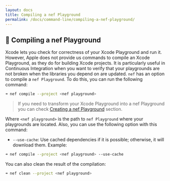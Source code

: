 ```yaml
---
layout: docs
title: Compiling a nef Playground
permalink: /docs/command-line/compiling-a-nef-playground/
---
```


## 🔨 Compiling a nef Playground
 
 Xcode lets you check for correctness of your Xcode Playground and run it. However, Apple does not provide us commands to compile an Xcode Playground, as they do for building Xcode projects. It is particularly useful in Continuous Integration when you want to verify that your playgrounds are not broken when the libraries you depend on are updated. `nef` has an option to compile a `nef Playground`. To do this, you can run the following command:
 
 ```bash
 ➜ nef compile --project <nef playground>
 ```
 > If you need to transform your Xcode Playground into a nef Playground you can check [Creating a nef Playground](#-creating-a-nef-playground) section.
 
 Where `<nef playground>` is the path to `nef Playground` where your playgrounds are located. Also, you can use the following option with this command:
 
 - `--use-cache`: Use cached dependencies if it is possible; otherwise, it will download them. Example:
 
 ```bash
 ➜ nef compile --project <nef playground> --use-cache
 ```
 
 You can also clean the result of the compilation:
 
 ```bash
 ➜ nef clean --project <nef playground>
 ```
